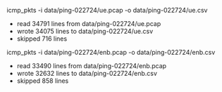 
icmp_pkts -i data/ping-022724/ue.pcap -o data/ping-022724/ue.csv
- read 34791 lines from data/ping-022724/ue.pcap
- wrote 34075 lines to data/ping-022724/ue.csv
- skipped 716 lines

icmp_pkts -i data/ping-022724/enb.pcap -o data/ping-022724/enb.csv
- read 33490 lines from data/ping-022724/enb.pcap
- wrote 32632 lines to data/ping-022724/enb.csv
- skipped 858 lines